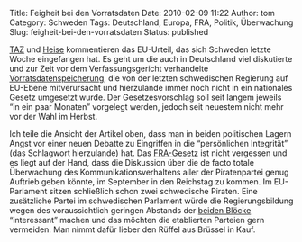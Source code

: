 Title: Feigheit bei den Vorratsdaten
Date: 2010-02-09 11:22
Author: tom
Category: Schweden
Tags: Deutschland, Europa, FRA, Politik, Überwachung
Slug: feigheit-bei-den-vorratsdaten
Status: published

[TAZ](http://www.taz.de/1/politik/schwerpunkt-ueberwachung/artikel/1/trotzige-schweden/)
und
[Heise](http://www.heise.de/newsticker/meldung/Schweden-widersetzt-sich-der-Vorratsdatenspeicherung-923756.html)
kommentieren das EU-Urteil, das sich Schweden letzte Woche eingefangen
hat. Es geht um die auch in Deutschland viel diskutierte und zur Zeit
vor dem Verfassungsgericht verhandelte
[Vorratsdatenspeicherung](http://www.vorratsdatenspeicherung.de), die
von der letzten schwedischen Regierung auf EU-Ebene mitverursacht und
hierzulande immer noch nicht in ein nationales Gesetz umgesetzt wurde.
Der Gesetzesvorschlag soll seit langem jeweils “in ein paar Monaten”
vorgelegt werden, jedoch seit neuestem nicht mehr vor der Wahl im
Herbst.

Ich teile die Ansicht der Artikel oben, dass man in beiden politischen
Lagern Angst vor einer neuen Debatte zu Eingriffen in die “persönlichen
Integrität” (das Schlagwort hierzulande) hat. Das
[FRA-Gesetz](http://www.fiket.de/tag/fra) ist nicht vergessen und es
liegt auf der Hand, dass die Diskussion über die de facto totale
Überwachung des Kommunikationsverhaltens aller der Piratenpartei genug
Auftrieb geben könnte, im September in den Reichstag zu kommen. Im
EU-Parlament sitzen schließlich schon zwei schwedische Piraten. Eine
zusätzliche Partei im schwedischen Parlament würde die Regierungsbildung
wegen des voraussichtlich geringen Abstands der [beiden
Blöcke](http://www.fiket.de/2010/02/01/wahlkampf-eroeffnet/)
“interessant” machen und das möchten die etablierten Parteien gern
vermeiden. Man nimmt dafür lieber den Rüffel aus Brüssel in Kauf.

